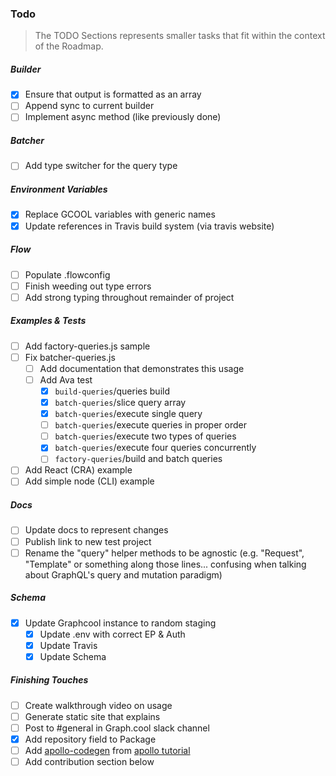 ### Todo
> The TODO Sections represents smaller tasks that fit within the context of the Roadmap.

##### Builder
* [x] Ensure that output is formatted as an array
* [ ] Append sync to current builder
* [ ] Implement async method (like previously done)

##### Batcher
* [ ] Add type switcher for the query type

##### Environment Variables
* [x] Replace GCOOL variables with generic names
* [x] Update references in Travis build system (via travis website)

##### Flow
* [ ] Populate .flowconfig
* [ ] Finish weeding out type errors
* [ ] Add strong typing throughout remainder of project
##### Examples & Tests
* [ ] Add factory-queries.js sample
* [ ] Fix batcher-queries.js
  * [ ] Add documentation that demonstrates this usage
  * [ ] Add Ava test
    * [x] `build-queries`/queries build
    * [x] `batch-queries`/slice query array
    * [x] `batch-queries`/execute single query
    * [ ] `batch-queries`/execute queries in proper order
    * [ ] `batch-queries`/execute two types of queries
    * [x] `batch-queries`/execute four queries concurrently
    * [ ] `factory-queries`/build and batch queries
* [ ] Add React (CRA) example
* [ ] Add simple node (CLI) example

##### Docs
* [ ] Update docs to represent changes
* [ ] Publish link to new test project
* [ ] Rename the "query" helper methods to be agnostic (e.g. "Request", "Template" or something along those lines... confusing when talking about GraphQL's query and mutation paradigm)

##### Schema
* [x] Update Graphcool instance to random staging
  * [x] Update .env with correct EP & Auth
  * [x] Update Travis
  * [x] Update Schema

##### Finishing Touches
* [ ] Create walkthrough video on usage
* [ ] Generate static site that explains
* [ ] Post to #general in Graph.cool slack channel
* [x] Add repository field to Package
* [ ] Add [apollo-codegen](https://github.com/apollographql/apollo-codegen) from [apollo tutorial](http://dev.apollodata.com/react/using-with-types.html)
* [ ] Add contribution section below
